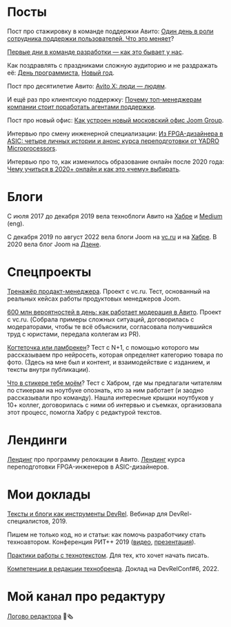 # Посты 
 
Пост про стажировку в команде поддержки Авито: [Один день в роли сотрудника поддержки пользователей. Что это меняет](https://habr.com/ru/company/avito/blog/358544/)?

[Первые дни в команде разработки — как это бывает у нас](https://habr.com/ru/company/avito/blog/427837/).

Как поздравлять с праздниками сложную аудиторию и не раздражать её: [День программиста](https://habr.com/ru/company/avito/blog/467339/), [Новый год](https://habr.com/ru/company/avito/blog/434590/).

Пост про десятилетие Авито: [Avito X: люди — людям](https://habr.com/ru/company/avito/blog/345530/).

И ещё раз про клиентскую поддержку: [Почему топ-менеджерам компании стоит поработать агентами поддержки](https://vc.ru/marketing/97257-pochemu-top-menedzheram-kompanii-stoit-porabotat-agentami-podderzhki).

Пост про новый офис: [Как устроен новый московский офис Joom Group](https://vc.ru/joom/303094-kak-ustroen-novyy-moskovskiy-ofis-joom-group).

Интервью про смену инженерной специализации: [Из FPGA-дизайнера в ASIC: четыре личных истории и анонс курса переподготовки от YADRO Microprocessors](https://habr.com/ru/company/yadro/blog/703214/).

Интервью про то, как изменилось образование онлайн после 2020 года: [Чему учиться в 2020+ онлайн и как это «чему» выбирать](https://habr.com/ru/post/581094/).



# Блоги

С июля 2017 до декабря 2019 вела техноблоги Авито на [Хабре](https://habr.com/ru/company/avito/) и [Medium](https://medium.com/avitotech) (eng). 

С декабря 2019 по август 2022 вела блоги Joom на [vc.ru](https://vc.ru/joom) и на [Хабре](https://habr.com/ru/company/joom/). В 2020 вела блог Joom на [Дзене](https://dzen.ru/joom).

# Спецпроекты
 
[Тренажёр продакт-менеджера](https://vc.ru/special/product). Проект с vc.ru. Тест, основанный на реальных кейсах работы продуктовых менеджеров Joom. 

[600 млн вероятностей в день: как работает модерация в Авито](https://vc.ru/avito/71145-moderation). Проект с vc.ru. (Собрала примеры сложных ситуаций, договорилась с модераторами, чтобы те всё объяснили, согласовала получившийся труд с юристами, передала коллегам из PR).

[Когтеточка или ламбрекен](https://nplus1.ru/material/2019/02/28/classified)? Тест с N+1, с помощью которого мы рассказываем про нейросеть, которая определяет категорию товара по фото. (Здесь на мне был и контент, и взаимодействие с изданием, и тексты внутри публикации).

[Что в стикере тебе моём](https://habr.com/ru/article/421641/)? Тест с Хабром, где мы предлагали читателям по стикерам на ноутбуке опознать, кто за ним работает (и заодно рассказывали про команду). Нашла интересные крышки ноутбуков у 10+ коллег, договорилась с ними об интервью и съемках, организовала этот процесс, помогла Хабру с редактурой текстов.
 
# Лендинги
 
[Лендинг](http://relocation.avito.ru/) про программу релокации в Авито.
[Лендинг](https://engineer.yadro.com/fpga-to-asic/) курса переподготовки FPGA-инженеров в ASIC-дизайнеров. 
 
# Мои доклады

[Тексты и блоги как инструменты DevRel](https://github.com/rafinirovannoe/4writers/blob/master/%D0%A2%D0%B5%D0%BA%D1%81%D1%82%D1%8B_%D0%B8_%D0%B1%D0%BB%D0%BE%D0%B3%D0%B8_%D0%BA%D0%B0%D0%BA_%D0%B8%D0%BD%D1%81%D1%82%D1%80%D1%83%D0%BC%D0%B5%D0%BD%D1%82%D1%8B_DevRel.pdf). Вебинар для DevRel-специалистов, 2019.

Пишем не только код, но и статьи: как помочь разработчику стать техноавтором. Конференция РИТ++ 2019 ([видео](https://www.youtube.com/watch?v=tqmTkONUD78&feature=youtu.be), [презентация](https://github.com/rafinirovannoe/4writers/blob/master/%D0%9F%D0%B8%D1%88%D0%B5%D0%BC%20%D0%BD%D0%B5%20%D1%82%D0%BE%D0%BB%D1%8C%D0%BA%D0%BE%20%D0%BA%D0%BE%D0%B4%2C%20%D0%BD%D0%BE%20%D0%B8%20%D1%81%D1%82%D0%B0%D1%82%D1%8C%D0%B8%20%E2%80%94%20%D0%BA%D0%B0%D0%BA%20%D0%BF%D0%BE%D0%BC%D0%BE%D1%87%D1%8C%20%D1%80%D0%B0%D0%B7%D1%80%D0%B0%D0%B1%D0%BE%D1%82%D1%87%D0%B8%D0%BA%D1%83%20%D1%81%D1%82%D0%B0%D1%82%D1%8C%20%D1%82%D0%B5%D1%85%D0%BD%D0%BE%D0%B0%D0%B2%D1%82%D0%BE%D1%80%D0%BE%D0%BC.pdf)).

[Практики работы с технотекстом](https://github.com/rafinirovannoe/4writers/blob/master/%D0%9F%D1%80%D0%B0%D0%BA%D1%82%D0%B8%D0%BA%D0%B8%20%D1%80%D0%B0%D0%B1%D0%BE%D1%82%D1%8B%20%D1%81%20%D1%82%D0%B5%D1%85%D0%BD%D0%BE%D1%82%D0%B5%D0%BA%D1%81%D1%82%D0%BE%D0%BC%20%E2%80%94%20%D0%90%D0%BD%D1%82%D0%BE%D0%BD%D0%B8%D0%BD%D0%B0%20%D0%A2%D0%B0%D1%82%D1%87%D1%83%D0%BA.pdf). Для тех, кто хочет начать писать. 

[Компетенции в редакции технобренда](https://youtu.be/LMb1GWi4Yxg). Доклад на DevRelConf#6, 2022. 

# Мой канал про редактуру

[Логово редактора](https://t.me/Editors_cave) 🦊🗞

